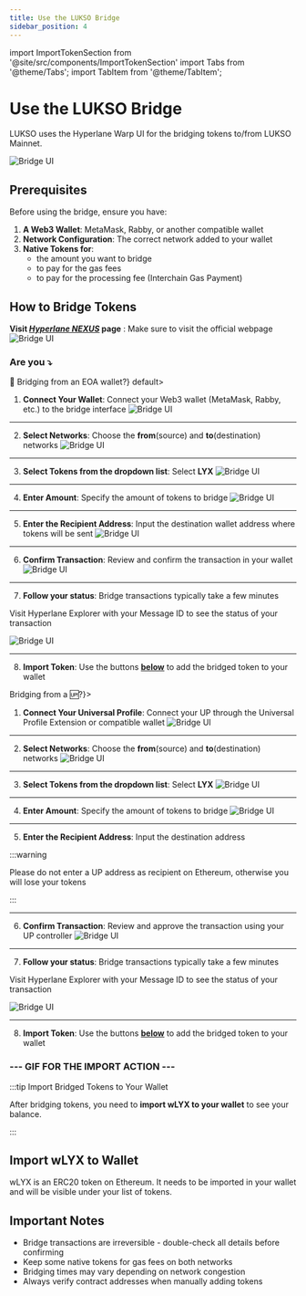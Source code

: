 ```yaml
---
title: Use the LUKSO Bridge
sidebar_position: 4
---
```


import ImportTokenSection from '@site/src/components/ImportTokenSection'
import Tabs from '@theme/Tabs';
import TabItem from '@theme/TabItem';

# Use the LUKSO Bridge

LUKSO uses the Hyperlane Warp UI for the bridging tokens to/from LUKSO Mainnet.

![Bridge UI](../../../static/img/general/bridge_ui.png)

## Prerequisites

Before using the bridge, ensure you have:

1. **A Web3 Wallet**: MetaMask, Rabby, or another compatible wallet
2. **Network Configuration**: The correct network added to your wallet
3. **Native Tokens for**:
   - the amount you want to bridge
   - to pay for the gas fees
   - to pay for the processing fee (Interchain Gas Payment)

## How to Bridge Tokens

**Visit [_Hyperlane NEXUS_](https://usenexus.org/) page** : Make sure to visit the official webpage
![Bridge UI](../../../static/img/general/bridge_ui.png)

### Are you ⤵️

<Tabs>
  <TabItem value="eoa" label={<h3>🌉 Bridging from an EOA wallet?</h3>} default>

1. **Connect Your Wallet**: Connect your Web3 wallet (MetaMask, Rabby, etc.) to the bridge interface
   ![Bridge UI](../../../static/img/general/bridge_ui.png)

---

2. **Select Networks**: Choose the **from**(source) and **to**(destination) networks
   ![Bridge UI](../../../static/img/general/bridge_ui.png)

---

3. **Select Tokens from the dropdown list**: Select **LYX**
   ![Bridge UI](../../../static/img/general/bridge_ui.png)

---

4. **Enter Amount**: Specify the amount of tokens to bridge
   ![Bridge UI](../../../static/img/general/bridge_ui.png)

---

5. **Enter the Recipient Address**: Input the destination wallet address where tokens will be sent
   ![Bridge UI](../../../static/img/general/bridge_ui.png)

---

6. **Confirm Transaction**: Review and confirm the transaction in your wallet
   ![Bridge UI](../../../static/img/general/bridge_ui.png)

---

7. **Follow your status**: Bridge transactions typically take a few minutes

Visit Hyperlane Explorer with your Message ID to see the status of your transaction

![Bridge UI](../../../static/img/general/bridge_ui.png)

---

8. **Import Token**: Use the buttons [**below**](#import-wlyx-to-wallet) to add the bridged token to your wallet

  </TabItem>
  <TabItem value="up" label={<h3>Bridging from a 🆙?</h3>}>

1. **Connect Your Universal Profile**: Connect your UP through the Universal Profile Extension or compatible wallet
   ![Bridge UI](../../../static/img/general/bridge_ui.png)

---

2. **Select Networks**: Choose the **from**(source) and **to**(destination) networks
   ![Bridge UI](../../../static/img/general/bridge_ui.png)

---

3. **Select Tokens from the dropdown list**: Select **LYX**
   ![Bridge UI](../../../static/img/general/bridge_ui.png)

---

4. **Enter Amount**: Specify the amount of tokens to bridge
   ![Bridge UI](../../../static/img/general/bridge_ui.png)

---

5. **Enter the Recipient Address**: Input the destination address

:::warning

Please do not enter a UP address as recipient on Ethereum, otherwise you will lose your tokens

:::

---

6. **Confirm Transaction**: Review and approve the transaction using your UP controller
   ![Bridge UI](../../../static/img/general/bridge_ui.png)

---

7. **Follow your status**: Bridge transactions typically take a few minutes

Visit Hyperlane Explorer with your Message ID to see the status of your transaction

![Bridge UI](../../../static/img/general/bridge_ui.png)

---

8. **Import Token**: Use the buttons [**below**](#import-wlyx-to-wallet) to add the bridged token to your wallet

  </TabItem>
</Tabs>

### --- GIF FOR THE IMPORT ACTION ---

:::tip Import Bridged Tokens to Your Wallet

After bridging tokens, you need to **import wLYX to your wallet** to see your balance.

:::

## Import wLYX to Wallet

wLYX is an ERC20 token on Ethereum. It needs to be imported in your wallet and will be visible under your list of tokens.

<ImportTokenSection />

## Important Notes

- Bridge transactions are irreversible - double-check all details before confirming
- Keep some native tokens for gas fees on both networks
- Bridging times may vary depending on network congestion
- Always verify contract addresses when manually adding tokens
